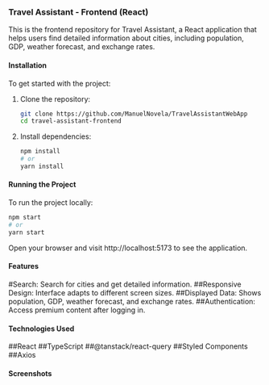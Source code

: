 ### Travel Assistant - Frontend (React)

This is the frontend repository for Travel Assistant, a React application that helps users find detailed information about cities, including population, GDP, weather forecast, and exchange rates.

#### Installation

To get started with the project:

1. Clone the repository:

    ```bash
    git clone https://github.com/ManuelNovela/TravelAssistantWebApp
    cd travel-assistant-frontend
    ```

2. Install dependencies:

    ```bash
    npm install
    # or
    yarn install
    ```

#### Running the Project

To run the project locally:

```bash
npm start
# or
yarn start
```

Open your browser and visit http://localhost:5173 to see the application.

#### Features
#Search: Search for cities and get detailed information.
##Responsive Design: Interface adapts to different screen sizes.
##Displayed Data: Shows population, GDP, weather forecast, and exchange rates.
##Authentication: Access premium content after logging in.

#### Technologies Used
##React
##TypeScript
##@tanstack/react-query
##Styled Components
##Axios

#### Screenshots